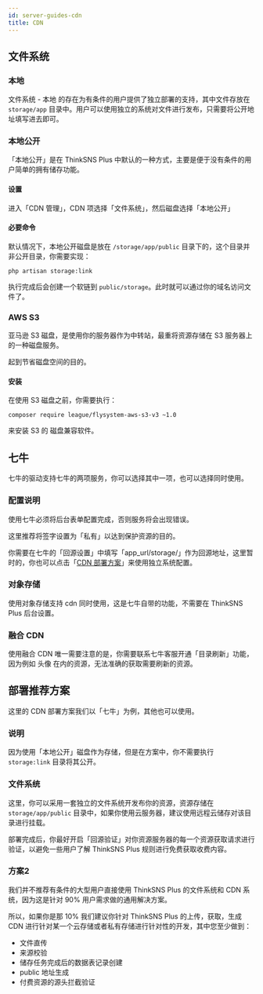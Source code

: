 ```yaml
---
id: server-guides-cdn
title: CDN
---
```


## 文件系统

### 本地

文件系统 - 本地 的存在为有条件的用户提供了独立部署的支持，其中文件存放在 `storage/app` 目录中。用户可以使用独立的系统对文件进行发布，只需要将公开地址填写进去即可。

### 本地公开

「本地公开」是在 ThinkSNS Plus 中默认的一种方式，主要是便于没有条件的用户简单的拥有储存功能。

#### 设置

进入「CDN 管理」，CDN 项选择「文件系统」，然后磁盘选择「本地公开」

#### 必要命令

默认情况下，本地公开磁盘是放在 `/storage/app/public` 目录下的，这个目录并非公开目录，你需要实现：

```shell
php artisan storage:link
```

执行完成后会创建一个软链到 `public/storage`。此时就可以通过你的域名访问文件了。

### AWS S3

亚马逊 S3 磁盘，是使用你的服务器作为中转站，最重将资源存储在 S3 服务器上的一种磁盘服务。

起到节省磁盘空间的目的。

#### 安装

在使用 S3 磁盘之前，你需要执行：

```shell
composer require league/flysystem-aws-s3-v3 ~1.0
```

来安装 S3 的 磁盘兼容软件。

## 七牛

七牛的驱动支持七牛的两项服务，你可以选择其中一项，也可以选择同时使用。

### 配置说明

使用七牛必须将后台表单配置完成，否则服务将会出现错误。

这里推荐将签字设置为「私有」以达到保护资源的目的。

你需要在七牛的「回源设置」中填写「app_url/storage/」作为回源地址，这里暂时的，你也可以点击「[CDN 部署方案](/plus-docs/core/1.0/cdn/programme)」来使用独立系统配置。

### 对象存储

使用对象存储支持 cdn 同时使用，这是七牛自带的功能，不需要在 ThinkSNS Plus 后台设置。

### 融合 CDN

使用融合 CDN 唯一需要注意的是，你需要联系七牛客服开通「目录刷新」功能，因为例如 头像 在内的资源，无法准确的获取需要刷新的资源。

## 部署推荐方案

这里的 CDN 部署方案我们以「七牛」为例，其他也可以使用。

### 说明

因为使用「本地公开」磁盘作为存储，但是在方案中，你不需要执行 `storage:link` 目录将其公开。

### 文件系统

这里，你可以采用一套独立的文件系统开发布你的资源，资源存储在 `storage/app/public` 目录中，如果你使用云服务器，建议使用远程云储存对该目录进行挂载。

部署完成后，你最好开启「回源验证」对你资源服务器的每一个资源获取请求进行验证，以避免一些用户了解 ThinkSNS Plus 规则进行免费获取收费内容。

### 方案2

我们并不推荐有条件的大型用户直接使用 ThinkSNS Plus 的文件系统和 CDN 系统，因为这是针对 90% 用户需求做的通用解决方案。

所以，如果你是那 10% 我们建议你针对 ThinkSNS Plus 的上传，获取，生成 CDN 进行针对某一个云存储或者私有存储进行针对性的开发，其中您至少做到：

- 文件直传
- 来源校验
- 储存任务完成后的数据表记录创建
- public 地址生成
- 付费资源的源头拦截验证
